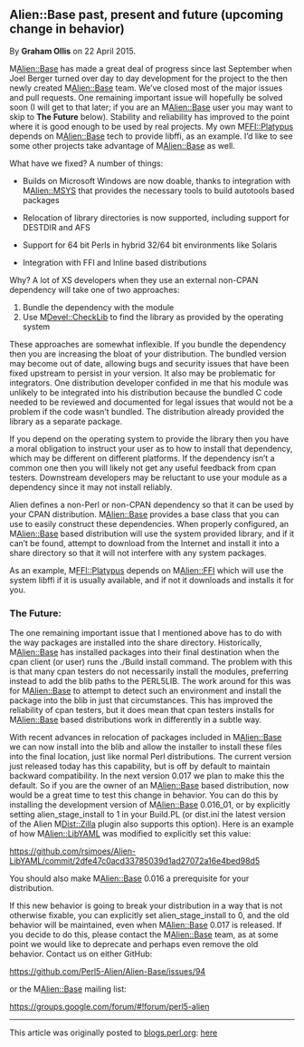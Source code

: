 ## Alien::Base past, present and future (upcoming change in behavior)

By <b>Graham Ollis</b> on 22 April 2015.

M<Alien::Base> has made a great deal of progress since last September when
Joel Berger turned over day to day development for the project to the
then newly created M<Alien::Base> team.  We’ve closed most of the major
issues and pull requests.  One remaining important issue will hopefully
be solved soon (I will get to that later; if you are an M<Alien::Base> user
you may want to skip to <b>The Future</b> below).  Stability and
reliability has improved to the point where it is good enough to be used
by real projects.  My own M<FFI::Platypus> depends on M<Alien::Base> tech to
provide libffi, as an example.  I’d like to see some other projects take
advantage of M<Alien::Base> as well.

What have we fixed?  A number of things:

 * Builds on Microsoft Windows are now doable, thanks to integration
   with M<Alien::MSYS> that provides the necessary tools to build autotools
   based packages

 * Relocation of library directories is now
   supported, including support for DESTDIR and AFS

 * Support for 64 bit Perls in hybrid 32/64 bit environments like
   Solaris

 * Integration with FFI and Inline based distributions

Why?  A lot of XS developers when they use an external non-CPAN
dependency will take one of two approaches:

 1. Bundle the dependency with the module
 2. Use M<Devel::CheckLib> to find the library as provided by the operating
    system

These approaches are somewhat inflexible.  If you bundle the dependency
then you are increasing the bloat of your distribution.  The bundled
version may become out of date, allowing bugs and security issues that
have been fixed upstream to persist in your version.  It also may be
problematic for integrators.  One distribution developer confided in me
that his module was unlikely to be integrated into his distribution
because the bundled C code needed to be reviewed and documented for
legal issues that would not be a problem if the code wasn’t bundled.
The distribution already provided the library as a separate package.

If you depend on the operating system to provide the library then you
have a moral obligation to instruct your user as to how to install that
dependency, which may be different on different platforms.  If the
dependency isn’t a common one then you will likely not get any useful
feedback from cpan testers.  Downstream developers may be reluctant to
use your module as a dependency since it may not install reliably.

Alien defines a non-Perl or non-CPAN dependency so that it can be used
by your CPAN distribution.  M<Alien::Base> provides a base class that you
can use to easily construct these dependencies.  When properly
configured, an M<Alien::Base> based distribution will use the system
provided library, and if it can’t be found, attempt to download from the
Internet and install it into a share directory so that it will not
interfere with any system packages.

As an example, M<FFI::Platypus> depends on M<Alien::FFI> which will use the
system libffi if it is usually available, and if not it downloads and
installs it for you.

### The Future:

The one remaining important issue that I mentioned above has to do with
the way packages are installed into the share directory.  Historically,
M<Alien::Base> has installed packages into their final destination when the
cpan client (or user) runs the ./Build install command.  The problem
with this is that many cpan testers do not necessarily install the
modules, preferring instead to add the blib paths to the PERL5LIB.  The
work around for this was for M<Alien::Base> to attempt to detect such an
environment and install the package into the blib in just that
circumstances.  This has improved the reliability of cpan testers, but
it does mean that cpan testers installs for M<Alien::Base> based
distributions work in differently in a subtle way.

With recent advances in relocation of packages included in M<Alien::Base>
we can now install into the blib and allow the installer to install
these files into the final location, just like normal Perl
distributions.  The current version just released today has this
capability, but is off by default to maintain backward compatibility.
In the next version 0.017 we plan to make this the default.  So if you
are the owner of an M<Alien::Base> based distribution, now would be a great
time to test this change in behavior.  You can do this by installing the
development version of M<Alien::Base> 0.016_01, or by explicitly setting
alien_stage_install to 1 in your Build.PL (or dist.ini the latest
version of the Alien M<Dist::Zilla> plugin also supports this option).
Here is an example of how M<Alien::LibYAML> was modified to explicitly set
this value:

<a href="https://github.com/rsimoes/Alien-LibYAML/commit/2dfe47c0acd33785039d1ad27072a16e4bed98d5">https://github.com/rsimoes/Alien-LibYAML/commit/2dfe47c0acd33785039d1ad27072a16e4bed98d5</a>

You should also make M<Alien::Base> 0.016 a prerequisite for your
distribution.

If this new behavior is going to break your distribution in a way that
is not otherwise fixable, you can explicitly set alien_stage_install to
0, and the old behavior will be maintained, even when M<Alien::Base> 0.017
is released.  If you decide to do this, please contact the M<Alien::Base>
team, as at some point we would like to deprecate and perhaps even
remove the old behavior.  Contact us on either GitHub:

<a href="https://github.com/Perl5-Alien/Alien-Base/issues/94">https://github.com/Perl5-Alien/Alien-Base/issues/94</a>

or the M<Alien::Base> mailing list:

<a href="https://groups.google.com/forum/#!forum/perl5-alien">https://groups.google.com/forum/#!forum/perl5-alien</a>

---

This article was originally posted to [blogs.perl.org](https://blogs.perl.org):
[here](http://blogs.perl.org/users/graham_ollis/2015/04/alienbase-past-present-and-future-upcoming-change-in-behavior-1.html)


